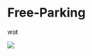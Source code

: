 # Free-Parking
wat


![](https://github.com/JsWatt/Free-Parking/blob/master/Screen%20Shot%202016-09-25%20at%207.10.56%20AM.png?raw=true)
